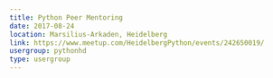 ```yaml
---
title: Python Peer Mentoring
date: 2017-08-24
location: Marsilius-Arkaden, Heidelberg
link: https://www.meetup.com/HeidelbergPython/events/242650019/
usergroup: pythonhd
type: usergroup
---
```

